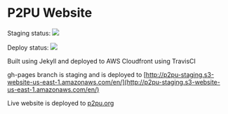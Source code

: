 # P2PU Website

Staging status: [![](https://travis-ci.org/p2pu/p2pu-website.svg)](https://travis-ci.org/p2pu/p2pu-website)

Deploy status: [![](https://travis-ci.org/p2pu/p2pu-website.svg?branch=release)](https://travis-ci.org/p2pu/p2pu-website)

Built using Jekyll and deployed to AWS Cloudfront using TravisCI

gh-pages branch is staging and is deployed to [http://p2pu-staging.s3-website-us-east-1.amazonaws.com/en/](http://p2pu-staging.s3-website-us-east-1.amazonaws.com/en/)

Live website is deployed to [p2pu.org](https://p2pu.org/en/)
